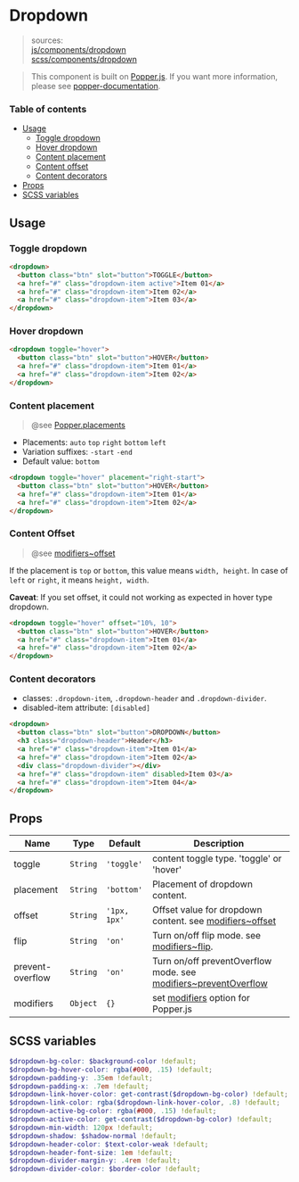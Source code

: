 # Dropdown

> sources:  
[js/components/dropdown](../../src/js/components/dropdown.vue)  
[scss/components/dropdown](../../src/scss/components/_dropdown.scss)

> This component is built on [Popper.js](https://github.com/FezVrasta/popper.js). If you want more information, please see [popper-documentation](https://github.com/FezVrasta/popper.js/blob/master/docs/_includes/popper-documentation.md).

### Table of contents
- [Usage](#usage)
  - [Toggle dropdown](#toggle-dropdown)
  - [Hover dropdown](#hover-dropdown)
  - [Content placement](#content-placement)
  - [Content offset](#content-offset)
  - [Content decorators](#content-decorators)
- [Props](#props)
- [SCSS variables](#scss-variables)

## Usage

### Toggle dropdown

```html
<dropdown>
  <button class="btn" slot="button">TOGGLE</button>
  <a href="#" class="dropdown-item active">Item 01</a>
  <a href="#" class="dropdown-item">Item 02</a>
  <a href="#" class="dropdown-item">Item 03</a>
</dropdown>
```

### Hover dropdown

```html
<dropdown toggle="hover">
  <button class="btn" slot="button">HOVER</button>
  <a href="#" class="dropdown-item">Item 01</a>
  <a href="#" class="dropdown-item">Item 02</a>
</dropdown>
```

### Content placement
> @see [Popper.placements][]

- Placements: `auto` `top` `right` `bottom` `left`
- Variation suffixes: `-start` `-end`
- Default value: `bottom`

```html
<dropdown toggle="hover" placement="right-start">
  <button class="btn" slot="button">HOVER</button>
  <a href="#" class="dropdown-item">Item 01</a>
  <a href="#" class="dropdown-item">Item 02</a>
</dropdown>
```

### Content Offset
> @see [modifiers~offset][]

If the placement is `top` or `bottom`, this value means `width, height`. In case of `left` or `right`, it means `height, width`.

**Caveat**: If you set offset, it could not working as expected in hover type dropdown.

```html
<dropdown toggle="hover" offset="10%, 10">
  <button class="btn" slot="button">HOVER</button>
  <a href="#" class="dropdown-item">Item 01</a>
  <a href="#" class="dropdown-item">Item 02</a>
</dropdown>
```

### Content decorators
- classes: `.dropdown-item`, `.dropdown-header` and `.dropdown-divider`.
- disabled-item attribute: `[disabled]`

```html
<dropdown>
  <button class="btn" slot="button">DROPDOWN</button>
  <h3 class="dropdown-header">Header</h3>
  <a href="#" class="dropdown-item">Item 01</a>
  <a href="#" class="dropdown-item">Item 02</a>
  <div class="dropdown-divider"></div>
  <a href="#" class="dropdown-item" disabled>Item 03</a>
  <a href="#" class="dropdown-item">Item 04</a>
</dropdown>
```

## Props

| Name | Type | Default | Description |
| ---- |:----:| ------- | ----------- |
| toggle | `String` | `'toggle'` | content toggle type. 'toggle' or 'hover' |
| placement | `String` | `'bottom'` | Placement of dropdown content. |
| offset | `String` | `'1px, 1px'` | Offset value for dropdown content. see [modifiers~offset][] |
| flip | `String` | `'on'` | Turn on/off flip mode. see [modifiers~flip][]. |
| prevent-overflow | `String` | `'on'` | Turn on/off preventOverflow mode. see [modifiers~preventOverflow] |
| modifiers | `Object` | `{}` | set [modifiers][] option for Popper.js |

## SCSS variables

``` scss
$dropdown-bg-color: $background-color !default;
$dropdown-bg-hover-color: rgba(#000, .15) !default;
$dropdown-padding-y: .35em !default;
$dropdown-padding-x: .7em !default;
$dropdown-link-hover-color: get-contrast($dropdown-bg-color) !default;
$dropdown-link-color: rgba($dropdown-link-hover-color, .8) !default;
$dropdown-active-bg-color: rgba(#000, .15) !default;
$dropdown-active-color: get-contrast($dropdown-bg-color) !default;
$dropdown-min-width: 120px !default;
$dropdown-shadow: $shadow-normal !default;
$dropdown-header-color: $text-color-weak !default;
$dropdown-header-font-size: 1em !default;
$dropdown-divider-margin-y: .4rem !default;
$dropdown-divider-color: $border-color !default;
```

[Popper.placements]: https://github.com/FezVrasta/popper.js/blob/master/docs/_includes/popper-documentation.md#Popper.placements
[modifiers~offset]: https://github.com/FezVrasta/popper.js/blob/master/docs/_includes/popper-documentation.md#modifiersoffset
[modifiers~flip]: https://github.com/FezVrasta/popper.js/blob/master/docs/_includes/popper-documentation.md#modifiersflip
[modifiers~preventOverflow]: https://github.com/FezVrasta/popper.js/blob/master/docs/_includes/popper-documentation.md#modifierspreventoverflow
[modifiers]: https://github.com/FezVrasta/popper.js/blob/master/docs/_includes/popper-documentation.md#modifiers--object
